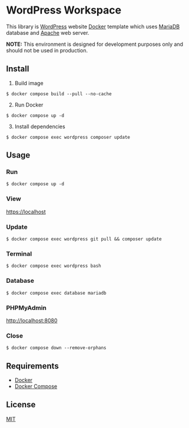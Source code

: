 # WordPress Workspace

This library is [WordPress](https://wordpress.org/) website [Docker](https://www.docker.com/) template which uses [MariaDB](https://mariadb.org/) database and [Apache](https://httpd.apache.org/) web server.

**NOTE:** This environment is designed for development purposes only and should not be used in production.

## Install

1. Build image

```shell
$ docker compose build --pull --no-cache
```

2. Run Docker

```shell
$ docker compose up -d
```

3. Install dependencies

```shell
$ docker compose exec wordpress composer update
```

## Usage

### Run

```shell
$ docker compose up -d
```

### View

[https://localhost](https://localhost)

### Update

```shell
$ docker compose exec wordpress git pull && composer update
```

### Terminal

```shell
$ docker compose exec wordpress bash
```

### Database

```shell
$ docker compose exec database mariadb
```

### PHPMyAdmin

[http://localhost:8080](http://localhost:8080)

### Close

```shell
$ docker compose down --remove-orphans 
```

## Requirements

- [Docker](https://www.docker.com/)
- [Docker Compose](https://docs.docker.com/compose/)

## License

[MIT](license.txt)